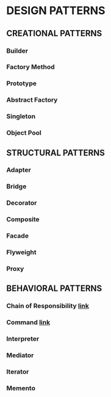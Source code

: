 # DESIGN PATTERNS

## CREATIONAL PATTERNS

### Builder

### Factory Method

### Prototype

### Abstract Factory

### Singleton

### Object Pool 



## STRUCTURAL PATTERNS

### Adapter

### Bridge

### Decorator

### Composite

### Facade

### Flyweight

### Proxy



## BEHAVIORAL PATTERNS

### Chain of Responsibility [link](behavioral/chain_of_responsibility/chain_of_responsibility.md)

### Command [link]()

### Interpreter

### Mediator

### Iterator

### Memento
